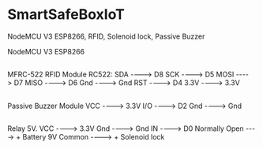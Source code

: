 # SmartSafeBoxIoT
NodeMCU V3 ESP8266, RFID, Solenoid lock, Passive Buzzer

NodeMCU V3 ESP8266

##
MFRC-522 RFID Module RC522:
   SDA   ---->  D8
   SCK   ---->  D5
   MOSI ---->  D7
   MISO ---->  D6
   Gnd   ---->  Gnd
   RST   ---->  D4
   3.3V  ---->  3.3V
   
##
Passive Buzzer Module
   VCC   ---->  3.3V
   I/O  ---->  D2
   Gnd   ---->  Gnd

##
Relay 5V.
   VCC   ---->  3.3V
   Gnd   ---->  Gnd
   IN ----> D0
   Normally Open ----> + Battery 9V
   Common ----> + Solenoid lock
